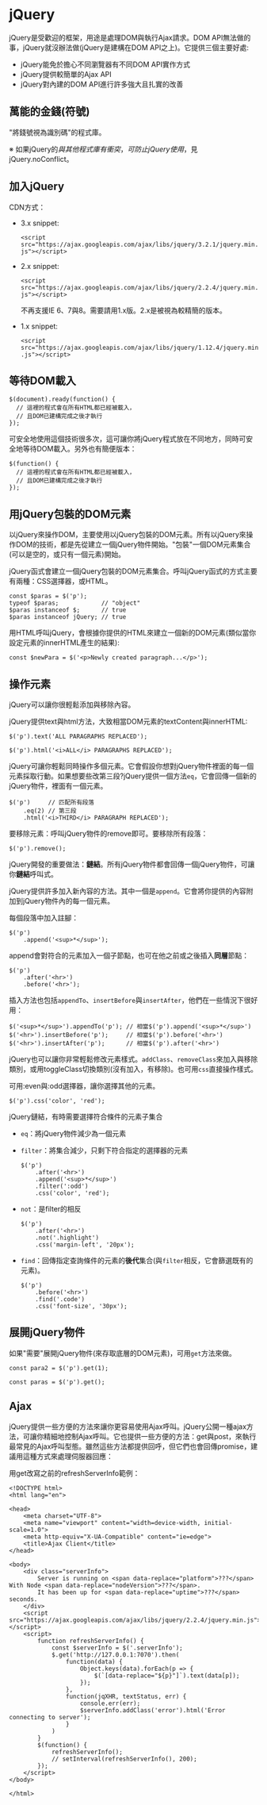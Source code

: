 # jQuery

jQuery是受歡迎的框架，用途是處理DOM與執行Ajax請求。DOM API無法做的事，jQuery就沒辦法做(jQuery是建構在DOM API之上)。它提供三個主要好處:

- jQuery能免於擔心不同瀏覽器有不同DOM API實作方式
- jQuery提供較簡單的Ajax API
- jQuery對內建的DOM API進行許多強大且扎實的改善

## 萬能的金錢(符號)

"將錢號視為識別碼"的程式庫。

※ 如果jQuery的$與其他程式庫有衝突，可防止jQuery使用$，見jQuery.noConflict。

## 加入jQuery

CDN方式：

- 3.x snippet:

    `<script src="https://ajax.googleapis.com/ajax/libs/jquery/3.2.1/jquery.min.js"></script>`

- 2.x snippet:

    `<script src="https://ajax.googleapis.com/ajax/libs/jquery/2.2.4/jquery.min.js"></script>`

    不再支援IE 6、7與8。需要請用1.x版。2.x是被視為較精簡的版本。

- 1.x snippet:

    `<script src="https://ajax.googleapis.com/ajax/libs/jquery/1.12.4/jquery.min.js"></script>`

## 等待DOM載入

```
$(document).ready(function() {
  // 這裡的程式會在所有HTML都已經被載入，
  // 且DOM已建構完成之後才執行
});
```

可安全地使用這個技術很多次，這可讓你將jQuery程式放在不同地方，同時可安全地等待DOM載入。另外也有簡便版本：

```
$(function() {
  // 這裡的程式會在所有HTML都已經被載入，
  // 且DOM已建構完成之後才執行
});
```

## 用jQuery包裝的DOM元素

以jQuery來操作DOM，主要使用以jQuery包裝的DOM元素。所有以jQuery來操作DOM的技術，都是先從建立一個jQuery物件開始。"包裝"一個DOM元素集合(可以是空的，或只有一個元素)開始。

jQuery函式會建立一個jQuery包裝的DOM元素集合。呼叫jQuery函式的方式主要有兩種：CSS選擇器，或HTML。

```
const $paras = $('p');
typeof $paras;            // "object"
$paras instanceof $;      // true
$paras instanceof jQuery; // true
```

用HTML呼叫jQuery，會根據你提供的HTML來建立一個新的DOM元素(類似當你設定元素的innerHTML產生的結果):

```
const $newPara = $('<p>Newly created paragraph...</p>');
```

## 操作元素

jQuery可以讓你很輕鬆添加與移除內容。

jQuery提供text與html方法，大致相當DOM元素的textContent與innerHTML:

```
$('p').text('ALL PARAGRAPHS REPLACED');
```

```
$('p').html('<i>ALL</i> PARAGRAPHS REPLACED');
```

jQuery可讓你輕鬆同時操作多個元素。它會假設你想對jQuery物件裡面的每一個元素採取行動。如果想要些改第三段?jQuery提供一個方法`eq`，它會回傳一個新的jQuery物件，裡面有一個元素。

```
$('p')     // 匹配所有段落
    .eq(2) // 第三段
    .html('<i>THIRD</i> PARAGRAPH REPLACED');
```

要移除元素：呼叫jQuery物件的remove即可。要移除所有段落：

```
$('p').remove();
```

jQuery開發的重要做法：**鏈結**。所有jQuery物件都會回傳一個jQuery物件，可讓你**鏈結**呼叫式。

jQuery提供許多加入新內容的方法。其中一個是`append`。它會將你提供的內容附加到jQuery物件內的每一個元素。

每個段落中加入註腳：

```
$('p')
    .append('<sup>*</sup>');
```

append會對符合的元素加入一個子節點，也可在他之前或之後插入**同層**節點：

```
$('p')
    .after('<hr>')
    .before('<hr>');
```

插入方法也包括`appendTo`、`insertBefore`與`insertAfter`，他們在一些情況下很好用：

```
$('<sup>*</sup>').appendTo('p'); // 相當$('p').append('<sup>*</sup>')
$('<hr>').insertBefore('p');     // 相當$('p').before('<hr>')
$('<hr>').insertAfter('p');      // 相當$('p').after('<hr>')
```

jQuery也可以讓你非常輕鬆修改元素樣式。`addClass`、`removeClass`來加入與移除類別，或用toggleClass切換類別(沒有加入，有移除)。也可用`css`直接操作樣式。

可用:even與:odd選擇器，讓你選擇其他的元素。

```
$('p').css('color', 'red');
```

jQuery鏈結，有時需要選擇符合條件的元素子集合

- `eq`：將jQuery物件減少為一個元素
- `filter`：將集合減少，只剩下符合指定的選擇器的元素

    ```
    $('p')
        .after('<hr>')
        .append('<sup>*</sup>')
        .filter(':odd')
        .css('color', 'red');
    ```

- `not`：是filter的相反

    ```
    $('p')
        .after('<hr>')
        .not('.highlight')
        .css('margin-left', '20px');
    ```

- `find`：回傳指定查詢條件的元素的**後代**集合(與`filter`相反，它會篩選既有的元素)。

    ```
    $('p')
        .before('<hr>')
        .find('.code')
        .css('font-size', '30px');
    ```

## 展開jQuery物件

如果"需要"展開jQuery物件(來存取底層的DOM元素)，可用`get`方法來做。

```
const para2 = $('p').get(1);
```

```
const paras = $('p').get();
```

## Ajax

jQuery提供一些方便的方法來讓你更容易使用Ajax呼叫。jQuery公開一種ajax方法，可讓你精細地控制Ajax呼叫。它也提供一些方便的方法：get與post，來執行最常見的Ajax呼叫型態。雖然這些方法都提供回呼，但它們也會回傳promise，建議用這種方式來處理伺服器回應：

用get改寫之前的refreshServerInfo範例：

```
<!DOCTYPE html>
<html lang="en">

<head>
    <meta charset="UTF-8">
    <meta name="viewport" content="width=device-width, initial-scale=1.0">
    <meta http-equiv="X-UA-Compatible" content="ie=edge">
    <title>Ajax Client</title>
</head>

<body>
    <div class="serverInfo">
        Server is running on <span data-replace="platform">???</span> With Node <span data-replace="nodeVersion">???</span>.
        It has been up for <span data-replace="uptime">???</span> seconds.
    </div>
    <script src="https://ajax.googleapis.com/ajax/libs/jquery/2.2.4/jquery.min.js"></script>
    <script>
        function refreshServerInfo() {
            const $serverInfo = $('.serverInfo');
            $.get('http://127.0.0.1:7070').then(
                function(data) {
                    Object.keys(data).forEach(p => {
                        $(`[data-replace="${p}"]`).text(data[p]);
                    });
                },
                function(jqXHR, textStatus, err) {
                    console.err(err);
                    $serverInfo.addClass('error').html('Error connecting to server');
                }
            )
        }
        $(function() {
            refreshServerInfo();
            // setInterval(refreshServerInfo(), 200);
        });  
    </script>
</body>

</html>
```